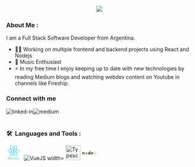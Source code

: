 <p align="center"><img src="https://c.tenor.com/mGgWY8RkgYMAAAAC/hello-world.gif"/></p>

### About Me :

I am a Full Stack Software Developer from Argentina.

- 👨‍💻 Working on multiple frontend and backend projects using React and Nodejs
- 🎵 Music Enthusiast
- ⚡ In my free time I enjoy keeping up to date with new technologies by reading Medium blogs and watching webdev content on Youtube in channels like Fireship.


### Connect with me

[<img align="left" alt="linked-in" src="https://img.shields.io/badge/linkedin-%230077B5.svg?&style=for-the-badge&logo=linkedin&logoColor=white" />](https://www.linkedin.com/in/tomas-villagra/)
[<img align="left" alt="medium" src="https://img.shields.io/badge/medium-%2312100E.svg?&style=for-the-badge&logo=medium&logoColor=white" />](https://medium.com/@villagrat)
<br>
<br>

### 🛠 &nbsp;Languages and Tools :

<p>
<img src="https://github.com/devicons/devicon/blob/master/icons/react/react-original-wordmark.svg" title="React" alt="React" width="40" height="40"/>&nbsp;
<img src="https://cdn.jsdelivr.net/gh/devicons/devicon/icons/vuejs/vuejs-original.svg" title="VueJS width="40" height="40" />
<img src="https://cdn.jsdelivr.net/gh/devicons/devicon/icons/typescript/typescript-original.svg" title="Typescript" width="40" height="40" />
<img src="https://github.com/devicons/devicon/blob/master/icons/nodejs/nodejs-original-wordmark.svg" title="NodeJS" alt="NodeJS" width="40" height="40"/>&nbsp;


</p>
